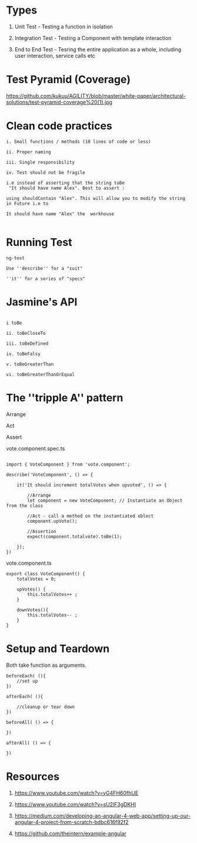 # Types

1. Unit Test - Testing a function in isolation

2. Integration Test - Testing a Component with template interaction

2. End to End Test - Tesring the entire application as a whole, including user interaction, service calls etc

# Test Pyramid (Coverage)

https://github.com/kukuu/AGILITY/blob/master/white-paper/architectural-solutions/test-pyramid-coverage%20(1).jpg


# Clean code practices


```
i. Small functions / methods (10 lines of code or less)

ii. Proper naming

iii. Single responsibility

iv. Test should not be fragile 

i.e instead of asserting that the string toBe 
 "It should have name Alex". Best to assert :

using shouldContain "Alex". This will allow you to modify the string in Future i.e to

It should have name "Alex" the  workhouse


```

# Running Test

```
ng-test 

```


```
Use ''describe'' for a "suit"

''it'' for a series of "specs"

```

# Jasmine's API

```

i toBe

ii. toBeCloseTo

iii. toBeDefined

iv. toBeFalsy

v. toBeGreaterThan

vi. toBeGreaterThanOrEqual

```

# The ''tripple A'' pattern

Arrange

Act

Assert


vote.component.spec.ts
```

import { VoteComponent } from 'vote.component';

describe('VoteComponent', () => {
	
	it('It should increment totalVotes when upvoted', () => {

		//Arrange
		let component = new VoteComponent; // Instantiate an Object from the class

		//Act - call a method on the instantiated oblect
		component.upVote();

		//Assertion
		expect(component.totalvote).toBe(1);

	});
})

```

vote.component.ts

```
export class VoteComponent() {
	totalVotes = 0;

	upVotes() {
		this.totalVotes++ ;
	}

	downVotes(){
		this.totalVotes-- ;
	}
}

```

# Setup and Teardown

Both take function as arguments.


```
beforeEach( (){
	//set up
})

```


```
afterEach( (){

	//cleanup or tear down
})

```


```
beforeAll( () => {
	
})

```

```
afterAll( () => {
	
})

```

# Resources

1. https://www.youtube.com/watch?v=yG4FH60fhUE 

2. https://www.youtube.com/watch?v=sU2lF3gDKHI 

3. https://medium.com/developing-an-angular-4-web-app/setting-up-our-angular-4-project-from-scratch-bdbc616f92f2

4. https://github.com/theintern/example-angular


